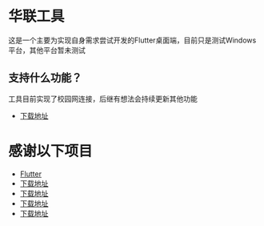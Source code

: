 # 华联工具

这是一个主要为实现自身需求尝试开发的Flutter桌面端，目前只是测试Windows平台，其他平台暂未测试

## 支持什么功能？

工具目前实现了校园网连接，后继有想法会持续更新其他功能

- [下载地址](https://hlu.airsado.cn/)


# 感谢以下项目

- [Flutter](https://hlu.airsado.cn/)
- [下载地址](https://hlu.airsado.cn/)
- [下载地址](https://hlu.airsado.cn/)
- [下载地址](https://hlu.airsado.cn/)
- [下载地址](https://hlu.airsado.cn/)
